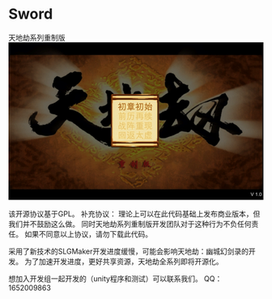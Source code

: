 # Sword
天地劫系列重制版
![](/Man/Client/Assets/screen.png)


该开源协议基于GPL。 
补充协议： 
理论上可以在此代码基础上发布商业版本，但我们并不鼓励这么做。
同时天地劫系列重制版开发团队对于这种行为不负任何责任。 
如果不同意以上协议，请勿下载此代码。

采用了新技术的SLGMaker开发进度缓慢，可能会影响天地劫：幽城幻剑录的开发。
为了加速开发进度，更好共享资源，天地劫全系列即将开源化。

想加入开发组一起开发的（unity程序和测试）可以联系我们。
QQ：1652009863
